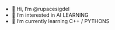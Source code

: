 - 👋 Hi, I’m @rupacesigdel
- 👀 I’m interested in AI LEARNING
- 🌱 I’m currently learning C++ / PYTHONS

<!---
rupacesigdel/rupacesigdel is a ✨ special ✨ repository because its `README.md` (this file) appears on your GitHub profile.
You can click the Preview link to take a look at your changes.
--->
